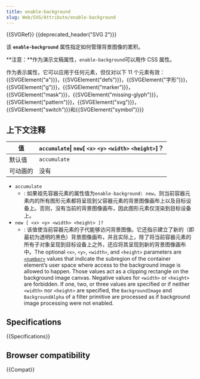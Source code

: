 ```yaml
---
title: enable-background
slug: Web/SVG/Attribute/enable-background
---
```

{{SVGRef}} {{deprecated_header("SVG 2")}}

该 **`enable-background`** 属性指定如何管理背景图像的累积。

**注意：**作为演示文稿属性，`enable-background`可以用作 CSS 属性。

作为表示属性，它可以应用于任何元素，但仅对以下 11 个元素有效：{{SVGElement("a")}}，{{SVGElement("defs")}}，{{SVGElement("字形")}}，{{SVGElement("g")}}，{{SVGElement("marker")}}，{{SVGElement("mask")}}，{{SVGElement("missing-glyph")}}，{{SVGElement("pattern")}}，{{SVGElement("svg")}}，{{SVGElement("switch")}}和{{SVGElement("symbol")}}}

## 上下文注释

| 值       | `accumulate`\| `new`[ `<x>` `<y>` `<width>` `<height>`]？ |
| -------- | --------------------------------------------------------- |
| 默认值   | `accumulate`                                              |
| 可动画的 | 没有                                                      |

- `accumulate`
  - : 如果祖先容器元素的属性值为`enable-background: new`，则当前容器元素内的所有图形元素都将呈现到父容器元素的背景图像画布上以及目标设备上。否则，没有当前的背景图像画布，因此图形元素仅渲染到目标设备上。
- `new [ <x> <y> <width> <height> ]?`
  - : 该值使当前容器元素的子代能够访问背景图像。它还指示建立了新的（即最初为透明的黑色）背景图像画布，并且实际上，除了将当前容器元素的所有子对象呈现到目标设备上之外，还应将其呈现到新的背景图像画布中。The optional `<x>`, `<y>`, `<width>`, and `<height>` parameters are [`<number>`](/en-US/docs/Web/SVG/Content_type#Number) values that indicate the subregion of the container elementʼs user space where access to the background image is allowed to happen. Those values act as a clipping rectangle on the background image canvas.
    Negative values for `<width>` or `<height>` are forbidden. If one, two, or three values are specified or if neither `<width>` nor `<height>` are specified, the `BackgroundImage` and `BackgroundAlpha` of a filter primitive are processed as if background image processing were not enabled.

## Specifications

{{Specifications}}

## Browser compatibility

{{Compat}}
